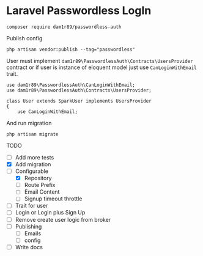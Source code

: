 # Laravel Passwordless LogIn

`composer require dam1r89/passwordless-auth`

Publish config

	php artisan vendor:publish --tag="passwordless"


User must implement `dam1r89\PasswordlessAuth\Contracts\UsersProvider` contract or if user is instance of eloquent model just use `CanLoginWithEmail` trait.

	use dam1r89\PasswordlessAuth\CanLoginWithEmail;
	use dam1r89\PasswordlessAuth\Contracts\UsersProvider;

	class User extends SparkUser implements UsersProvider
	{
	    use CanLoginWithEmail;

And run migration

	php artisan migrate

TODO

- [ ] Add more tests
- [x] Add migration
- [ ] Configurable
    - [x] Repository
	- [ ] Route Prefix
	- [ ] Email Content
	- [ ] Signup timeout throttle
- [ ] Trait for user
- [ ] Login or Login plus Sign Up
- [ ] Remove create user logic from broker
- [ ] Publishing
	- [ ] Emails
	- [ ] config
- [ ] Write docs
